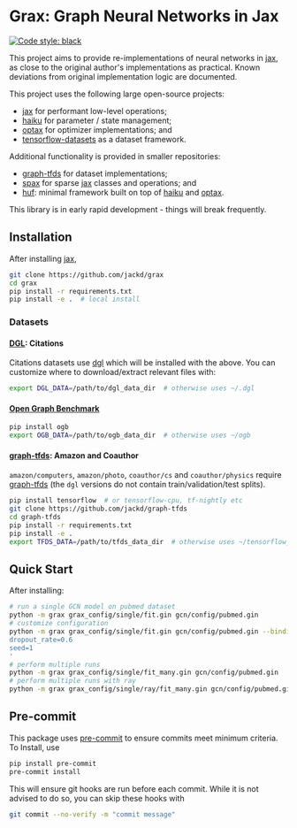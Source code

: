 # Grax: Graph Neural Networks in Jax

[![Code style: black](https://img.shields.io/badge/code%20style-black-000000.svg)](https://github.com/psf/black)

This project aims to provide re-implementations of neural networks in [jax][jax], as close to the original author's implementations as practical. Known deviations from original implementation logic are documented.

This project uses the following large open-source projects:

- [jax][jax] for performant low-level operations;
- [haiku][haiku] for parameter / state management;
- [optax][optax] for optimizer implementations; and
- [tensorflow-datasets](https://github.com/tensorflow/datasets) as a dataset framework.

Additional functionality is provided in smaller repositories:

- [graph-tfds](https://github.com/jackd/graph-tfds) for dataset implementations;
- [spax](https://github.com/jackd/spax) for sparse [jax][jax] classes and operations; and
- [huf](https://github.com/jackd/huf): minimal framework built on top of [haiku][haiku] and [optax][optax].

This library is in early rapid development - things will break frequently.

## Installation

After installing [jax][jax],

```bash
git clone https://github.com/jackd/grax
cd grax
pip install -r requirements.txt
pip install -e .  # local install
```

### Datasets

#### [DGL](https://github.com/jackd/graph-tfds): Citations

Citations datasets use [dgl](https://github.com/dmlc/dgl) which will be installed with the above. You can customize where to download/extract relevant files with:

```bash
export DGL_DATA=/path/to/dgl_data_dir  # otherwise uses ~/.dgl
```

#### [Open Graph Benchmark](https://ogb.stanford.edu/)

```bash
pip install ogb
export OGB_DATA=/path/to/ogb_data_dir  # otherwise uses ~/ogb
```

#### [graph-tfds](https://github.com/jackd/graph-tfds): Amazon and Coauthor

`amazon/computers`, `amazon/photo`, `coauthor/cs` and `coauthor/physics` require [graph-tfds](https://github.com/jackd/graph-tfds) (the `dgl` versions do not contain train/validation/test splits).

```bash
pip install tensorflow  # or tensorflow-cpu, tf-nightly etc
git clone https://github.com/jackd/graph-tfds
cd graph-tfds
pip install -r requirements.txt
pip install -e .
export TFDS_DATA=/path/to/tfds_data_dir  # otherwise uses ~/tensorflow_datasets
```

## Quick Start

After installing:

```bash
# run a single GCN model on pubmed dataset
python -m grax grax_config/single/fit.gin gcn/config/pubmed.gin
# customize configuration
python -m grax grax_config/single/fit.gin gcn/config/pubmed.gin --bindings='
dropout_rate=0.6
seed=1
'
# perform multiple runs
python -m grax grax_config/single/fit_many.gin gcn/config/pubmed.gin
# perform multiple runs with ray
python -m grax grax_config/single/ray/fit_many.gin gcn/config/pubmed.gin
```

## Pre-commit

This package uses [pre-commit](https://pre-commit.com/) to ensure commits meet minimum criteria. To Install, use

```bash
pip install pre-commit
pre-commit install
```

This will ensure git hooks are run before each commit. While it is not advised to do so, you can skip these hooks with

```bash
git commit --no-verify -m "commit message"
```

[jax]: https://github.com/google/jax
[haiku]: https://github.com/deepmind/dm-haiku
[optax]: https://github.com/deepmind/optax
